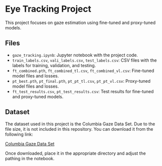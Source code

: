 # Eye Tracking Project

This project focuses on gaze estimation using fine-tuned and proxy-tuned models.

## Files

- `gaze_tracking.ipynb`: Jupyter notebook with the project code.
- `train_labels.csv`, `vali_labels.csv`, `test_labels.csv`: CSV files with the labels for training, validation, and testing.
- `ft_combined.pth`, `ft_combined_tl.csv`, `ft_combined_vl.csv`: Fine-tuned model files and losses.
- `pt_best.pth`, `pt_final.pth`, `pt_pt_tl.csv`, `pt_pt_vl.csv`: Proxy-tuned model files and losses.
- `ft_test_results.csv`, `pt_test_results.csv`: Test results for fine-tuned and proxy-tuned models.

## Dataset

The dataset used in this project is the Columbia Gaze Data Set. Due to the file size, it is not included in this repository. You can download it from the following link:

[Columbia Gaze Data Set](http://www.cs.columbia.edu/CAVE/databases/columbia_gaze/)

Once downloaded, place it in the appropriate directory and adjust the pathing in the notebook.
